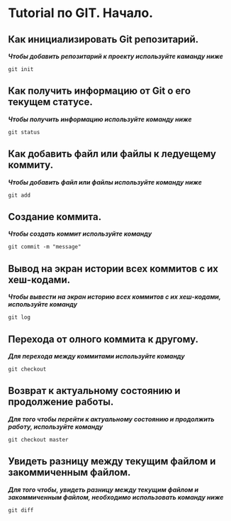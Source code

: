 # Tutorial по GIT. Начало.

## Как инициализировать Git репозитарий.
 *__Чтобы добавить репозитарий к проекту используйте каманду ниже__*
 ```
 git init
 ```

##  Как получить информацию от Git о его текущем статусе.
*__Чтобы получить информацию используйте команду ниже__*
```
git status
```
## Как добавить файл или файлы к ледуещему коммиту.
*__Чтобы добавить файл или файлы используйте команду ниже__*
```
git add
```
## Создание коммита.
*__Чтобы создать коммит используйте команду__*
```
git commit -m "message"
```
## Вывод на экран истории всех коммитов с их хеш-кодами.
*__Чтобы вывести на экран историю всех коммитов с их хеш-кодами, используйте команду__*
```
git log
```
## Перехода от олного коммита к другому.
*__Для перехода между коммитами используйте команду__*
```
git checkout
```
## Возврат к актуальному состоянию и продолжение работы.
*__Для того чтобы перейти к актуальному состоянию и продолжить работу, используйте команду__*
```
git checkout master
```
## Увидеть разницу между текущим файлом и закоммиченным файлом.
*__Для того чтобы, увидеть разницу между текущим файлом и закоммиченным файлом, необходимо использовать команду ниже__*
```
git diff
```